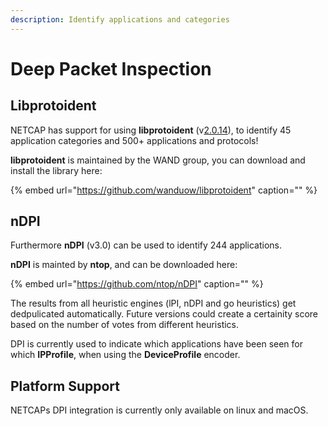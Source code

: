 ```yaml
---
description: Identify applications and categories
---
```


# Deep Packet Inspection

## Libprotoident

NETCAP has support for using **libprotoident** \(v[2.0.14](https://github.com/wanduow/libprotoident/releases/tag/2.0.14-1)\), to identify 45 application categories and 500+ applications and protocols!

**libprotoident** is maintained by the WAND group, you can download and install the library here:

{% embed url="https://github.com/wanduow/libprotoident" caption="" %}

## nDPI

Furthermore **nDPI** \(v3.0\) can be used to identify 244 applications.

**nDPI** is mainted by **ntop**, and can be downloaded here:

{% embed url="https://github.com/ntop/nDPI" caption="" %}

The results from all heuristic engines \(lPI, nDPI and go heuristics\) get dedpulicated automatically. Future versions could create a certainity score based on the number of votes from different heuristics.

DPI is currently used to indicate which applications have been seen for which **IPProfile**, when using the **DeviceProfile** encoder.

## Platform Support

NETCAPs DPI integration is currently only available on linux and macOS.

